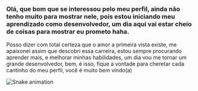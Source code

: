 ### Olá, que bom que se interessou pelo meu perfil, ainda não tenho muito para mostrar nele, pois estou iniciando meu aprendizado como desenvolvedor, um dia aqui vai estar cheio de coisas para mostrar eu prometo haha.
Posso dizer com total certeza que o amor a primeira vista existe, me apaixonei assim que descobri essa carreira, estou sempre procurando aprender mais, e melhorar minhas habilidades, um dia vou me tornar um grande desenvolvedor, bem, é isso, fique a vontade para cheretar cada cantinho do meu perfil, você é muito bem vindo(a)


 ![Snake animation](https://github.com/rbrunob/rbrunob/blob/output/github-contribution-grid-snake.svg)
 
